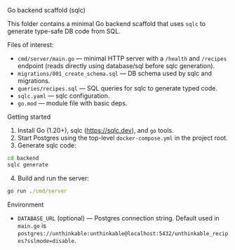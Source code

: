 Go backend scaffold (sqlc)

This folder contains a minimal Go backend scaffold that uses `sqlc` to generate type-safe DB code from SQL.

Files of interest:
- `cmd/server/main.go` — minimal HTTP server with a `/health` and `/recipes` endpoint (reads directly using database/sql before sqlc generation).
- `migrations/001_create_schema.sql` — DB schema used by sqlc and migrations.
- `queries/recipes.sql` — SQL queries for sqlc to generate typed code.
- `sqlc.yaml` — sqlc configuration.
- `go.mod` — module file with basic deps.

Getting started
1. Install Go (1.20+), sqlc (https://sqlc.dev), and `go` tools.
2. Start Postgres using the top-level `docker-compose.yml` in the project root.
3. Generate sqlc code:

```cmd
cd backend
sqlc generate
```

4. Build and run the server:

```cmd
go run ./cmd/server
```

Environment
- `DATABASE_URL` (optional) — Postgres connection string. Default used in `main.go` is `postgres://unthinkable:unthinkable@localhost:5432/unthinkable_recipes?sslmode=disable`.
